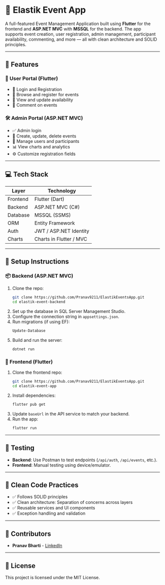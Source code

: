 

# 🎉 Elastik Event App

A full-featured Event Management Application built using **Flutter** for the frontend and **ASP.NET MVC** with **MSSQL** for the backend. The app supports event creation, user registration, admin management, participant availability, commenting, and more — all with clean architecture and SOLID principles.

---

## 📱 Features

### 👥 User Portal (Flutter)
- 🔐 Login and Registration
- 📅 Browse and register for events
- 📌 View and update availability
- 💬 Comment on events

### 🛠️ Admin Portal (ASP.NET MVC)
- ✅ Admin login
- 🧾 Create, update, delete events
- 👤 Manage users and participants
- 📊 View charts and analytics
- ⚙️ Customize registration fields

---

## 💻 Tech Stack

| Layer       | Technology               |
|-------------|---------------------------|
| Frontend    | Flutter (Dart)            |
| Backend     | ASP.NET MVC (C#)          |
| Database    | MSSQL (SSMS)              |
| ORM         | Entity Framework          |
| Auth        | JWT / ASP.NET Identity    |
| Charts      | Charts in Flutter / MVC   |

---

## 🚀 Setup Instructions

### 📦 Backend (ASP.NET MVC)
1. Clone the repo:
   ```bash
   git clone https://github.com/Pranav9211/ElastikEventsApp.git
   cd elastik-event-backend
   ```
2. Set up the database in SQL Server Management Studio.
3. Configure the connection string in `appsettings.json`.
4. Run migrations (if using EF):
   ```bash
   Update-Database
   ```
5. Build and run the server:
   ```bash
   dotnet run
   ```

### 📱 Frontend (Flutter)
1. Clone the frontend repo:
   ```bash
   git clone https://github.com/Pranav9211/ElastikEventsApp.git
   cd elastik-event-app
   ```
2. Install dependencies:
   ```bash
   flutter pub get
   ```
3. Update `baseUrl` in the API service to match your backend.
4. Run the app:
   ```bash
   flutter run
   ```

---

## 🧪 Testing

- **Backend**: Use Postman to test endpoints (`/api/auth`, `/api/events`, etc.).
- **Frontend**: Manual testing using device/emulator.

---

## 🧼 Clean Code Practices

- ✅ Follows SOLID principles
- ✅ Clean architecture: Separation of concerns across layers
- ✅ Reusable services and UI components
- ✅ Exception handling and validation

---

## 🙌 Contributors

- **Pranav Bharti** - [LinkedIn](https://www.linkedin.com/in/pranavbharti9211)

---

## 📄 License

This project is licensed under the MIT License.
